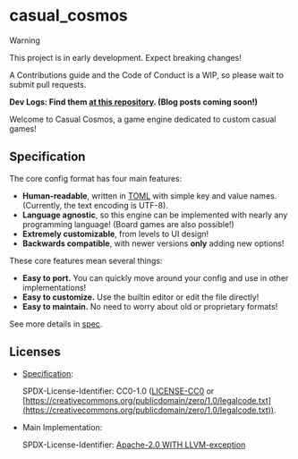# casual_cosmos

> [!WARNING]
> This project is in early development.
> Expect breaking changes!
>
> A Contributions guide and the Code of Conduct is a WIP, so please
> wait to submit pull requests.

**Dev Logs: Find them [at this repository](https://github.com/oscar-benderstone/casual_cosmos_dev_logs.git). (Blog posts coming soon!)**

Welcome to Casual Cosmos, a game engine dedicated to custom casual games!

## Specification

The core config format has four main features:

- **Human-readable**, written in [TOML](https://toml.io/en/) with simple
  key and value names. (Currently, the text encoding is UTF-8).
- **Language agnostic**, so this engine can be implemented with
  nearly any programming language! (Board games are also possible!)
- **Extremely customizable**, from levels to UI design!
- **Backwards compatible**, with newer versions **only** adding new options!

These core features mean several things:

- **Easy to port.** You can quickly move around
  your config and use in other implementations!
- **Easy to customize.** Use the builtin editor
  or edit the file directly!
- **Easy to maintain.** No need to worry about old
  or proprietary formats!

See more details in [spec](./spec/README.md).

## Licenses

- [Specification](spec):

  SPDX-License-Identifier: CC0-1.0 ([LICENSE-CC0](LICENSE-CC0) or [https://creativecommons.org/publicdomain/zero/1.0/legalcode.txt](https://creativecommons.org/publicdomain/zero/1.0/legalcode.txt)).

- Main Implementation:

  SPDX-License-Identifier: [Apache-2.0 WITH LLVM-exception](LICENSE-Apache-2.0_WITH_LLVM-exception.md)
